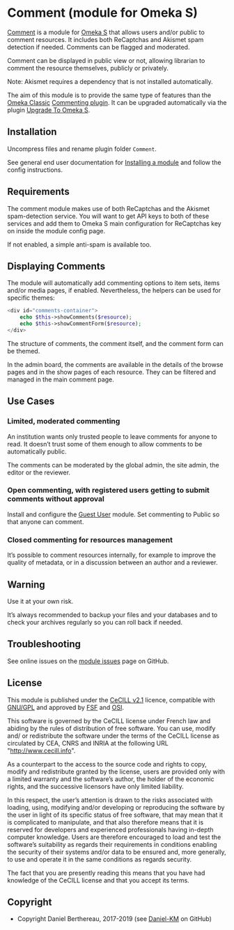 Comment (module for Omeka S)
============================


[Comment] is a module for [Omeka S] that allows users and/or public to comment
resources. It includes both ReCaptchas and Akismet spam detection if needed.
Comments can be flagged and moderated.

Comment can be displayed in public view or not, allowing librarian to comment
the resource themselves, publicly or privately.

Note: Akismet requires a dependency that is not installed automatically.

The aim of this module is to provide the same type of features than the [Omeka Classic]
[Commenting plugin]. It can be upgraded automatically via the plugin [Upgrade To Omeka S].


Installation
------------

Uncompress files and rename plugin folder `Comment`.

See general end user documentation for [Installing a module] and follow the
config instructions.


Requirements
------------

The comment module makes use of both ReCaptchas and the Akismet spam-detection
service. You will want to get API keys to both of these services and add them to
Omeka S main configuration for ReCaptchas key on inside the module config page.

If not enabled, a simple anti-spam is available too.


Displaying Comments
-------------------

The module will automatically add commenting options to item sets, items and/or
media pages, if enabled. Nevertheless, the helpers can be used for specific
themes:

```php
<div id="comments-container">
    echo $this->showComments($resource);
    echo $this->showCommentForm($resource);
</div>
```

The structure of comments, the comment itself, and the comment form can be
themed.

In the admin board, the comments are available in the details of the browse
pages and in the show pages of each resource. They can be filtered and managed
in the main comment page.


Use Cases
---------

### Limited, moderated commenting

An institution wants only trusted people to leave comments for anyone to read.
It doesn’t trust some of them enough to allow comments to be automatically
public.

The comments can be moderated by the global admin, the site admin, the editor or
the reviewer.

### Open commenting, with registered users getting to submit comments without approval

Install and configure the [Guest User] module. Set commenting to Public so that
anyone can comment.

### Closed commenting for resources management

It’s possible to comment resources internally, for example to improve the
quality of metadata, or in a discussion between an author and a reviewer.


Warning
-------

Use it at your own risk.

It’s always recommended to backup your files and your databases and to check
your archives regularly so you can roll back if needed.


Troubleshooting
---------------

See online issues on the [module issues] page on GitHub.


License
-------

This module is published under the [CeCILL v2.1] licence, compatible with
[GNU/GPL] and approved by [FSF] and [OSI].

This software is governed by the CeCILL license under French law and abiding by
the rules of distribution of free software. You can use, modify and/ or
redistribute the software under the terms of the CeCILL license as circulated by
CEA, CNRS and INRIA at the following URL "http://www.cecill.info".

As a counterpart to the access to the source code and rights to copy, modify and
redistribute granted by the license, users are provided only with a limited
warranty and the software’s author, the holder of the economic rights, and the
successive licensors have only limited liability.

In this respect, the user’s attention is drawn to the risks associated with
loading, using, modifying and/or developing or reproducing the software by the
user in light of its specific status of free software, that may mean that it is
complicated to manipulate, and that also therefore means that it is reserved for
developers and experienced professionals having in-depth computer knowledge.
Users are therefore encouraged to load and test the software’s suitability as
regards their requirements in conditions enabling the security of their systems
and/or data to be ensured and, more generally, to use and operate it in the same
conditions as regards security.

The fact that you are presently reading this means that you have had knowledge
of the CeCILL license and that you accept its terms.


Copyright
---------

* Copyright Daniel Berthereau, 2017-2019 (see [Daniel-KM] on GitHub)


[Comment]: https://github.com/Daniel-KM/Omeka-S-module-Comment
[Omeka S]: https://omeka.org/s
[Omeka Classic]: https://omeka.org/classic
[Commenting plugin]: https://omeka.org/classic/plugins/Commenting
[Upgrade To Omeka S]: https://github.com/Daniel-KM/Omeka-S-module-UpgradeToOmekaS
[Installing a module]: http://dev.omeka.org/docs/s/user-manual/modules/#installing-modules
[Guest User]: https://github.com/Daniel-KM/Omeka-S-module-GuestUser
[module issues]: https://github.com/Daniel-KM/Omeka-S-module-Comment/issues
[CeCILL v2.1]: https://www.cecill.info/licences/Licence_CeCILL_V2.1-en.html
[GNU/GPL]: https://www.gnu.org/licenses/gpl-3.0.html
[FSF]: https://www.fsf.org
[OSI]: http://opensource.org
[Daniel-KM]: https://github.com/Daniel-KM "Daniel Berthereau"
